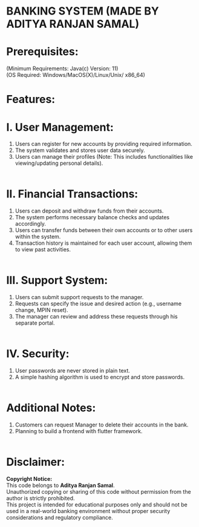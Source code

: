 # BANKING SYSTEM (MADE BY ADITYA RANJAN SAMAL)
# Prerequisites:<br>
(Minimum Requirements: Java(c) Version: 11)<br>
(OS Required: Windows/MacOS(X)/Linux/Unix/ x86_64)<br>
# Features:<br>

# I. User Management:<br>
  1. Users can register for new accounts by providing required information.<br>
  2. The system validates and stores user data securely.<br>
  3. Users can manage their profiles (Note: This includes functionalities like viewing/updating 
  personal details).<br><br>
# II. Financial Transactions:<br>
  1. Users can deposit and withdraw funds from their accounts.<br>
  2. The system performs necessary balance checks and updates accordingly.<br>
  3. Users can transfer funds between their own accounts or to other users within the system.<br>
  4. Transaction history is maintained for each user account, allowing them to view past activities.<br><br>
# III. Support System:<br>
1. Users can submit support requests to the manager.<br>
2. Requests can specify the issue and desired action (e.g., username change, MPIN reset).<br>
3. The manager can review and address these requests through his separate portal.<br><br>
# IV. Security:<br>
1. User passwords are never stored in plain text.<br>
2. A simple hashing algorithm is used to encrypt and store passwords.<br><br>
# Additional Notes:<br>

1. Customers can request Manager to delete their accounts in the bank.<br>
2. Planning to build a frontend with flutter framework.<br><br>
# Disclaimer:

**Copyright Notice:**<br>
This code belongs to **Aditya Ranjan Samal**.<br>
Unauthorized copying or sharing of this code without permission from the author is strictly prohibited.<br>
This project is intended for educational purposes only and should not be used in a real-world banking environment without proper security considerations and regulatory compliance.

